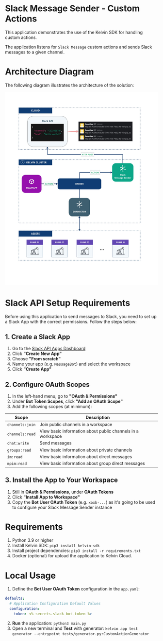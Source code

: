 # Slack Message Sender - Custom Actions
This application demonstrates the use of the Kelvin SDK for handling custom actions.

The application listens for `Slack Message` custom actions and sends Slack messages to a given channel.

# Architecture Diagram
The following diagram illustrates the architecture of the solution:

![Architecture](./assets/architecture-diagram.jpg)

# Slack API Setup Requirements

Before using this application to send messages to Slack, you need to set up a Slack App with the correct permissions. Follow the steps below:

## 1. Create a Slack App

1. Go to the [Slack API Apps Dashboard](https://api.slack.com/apps)
2. Click **"Create New App"**
3. Choose **"From scratch"**
4. Name your app (e.g. `MessageBot`) and select the workspace
5. Click **"Create App"**

## 2. Configure OAuth Scopes

1. In the left-hand menu, go to **"OAuth & Permissions"**
2. Under **Bot Token Scopes**, click **"Add an OAuth Scope"**
3. Add the following scopes (at minimum):

| Scope           | Description                                                   |
|------------------|--------------------------------------------------------------|
| `channels:join`  | Join public channels in a workspace                          |
| `channels:read`  | View basic information about public channels in a workspace  |
| `chat:write`     | Send messages                                                |
| `groups:read`    | View basic information about private channels                |
| `im:read`        | View basic information about direct messages                 |
| `mpim:read`      | View basic information about group direct messages           |

## 3. Install the App to Your Workspace

1. Still in **OAuth & Permissions**, under **OAuth Tokens**
2. Click **"Install App to Workspace"**
3. Copy the **Bot User OAuth Token** (e.g. `xoxb-...`) as it's going to be used to configure your Slack Message Sender instance

# Requirements
1. Python 3.9 or higher
2. Install Kelvin SDK: `pip3 install kelvin-sdk`
3. Install project dependencies: `pip3 install -r requirements.txt`
4. Docker (optional) for upload the application to Kelvin Cloud.

# Local Usage
1. Define the **Bot User OAuth Token** configuration in the `app.yaml`:

```yaml
defaults:
  # Application Configuration Default Values
  configuration:
    token: <% secrets.slack-bot-token %>
```
2. **Run** the application: `python3 main.py`
3. Open a new terminal and **Test** with generator: `kelvin app test generator --entrypoint tests/generator.py:CustomActionGenerator`
